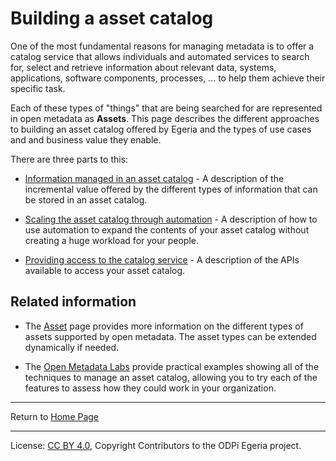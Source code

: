 <!-- SPDX-License-Identifier: CC-BY-4.0 -->
<!-- Copyright Contributors to the ODPi Egeria project 2020. -->

# Building a asset catalog

One of the most fundamental reasons for managing metadata is to offer a catalog service
that allows individuals and automated services to search for, select and retrieve information
about relevant data, systems, applications, software components, processes, ... to help them
achieve their specific task.

Each of these types of "things" that are being searched for are represented in open metadata as 
**Assets**.  This page describes the different approaches to building an asset catalog
offered by Egeria and the types of use cases and and business value they enable.

There are three parts to this:

* [Information managed in an asset catalog](asset-catalog-contents.md) -
  A description of the incremental value offered by the different types of information that
  can be stored in an asset catalog.
  
* [Scaling the asset catalog through automation](scaling-asset-catalog.md) -
  A description of how to use automation to expand the contents of your asset catalog
  without creating a huge workload for your people.
  
* [Providing access to the catalog service](accessing-asset-catalog.md) -
  A description of the APIs available to access your asset catalog.

## Related information

* The [Asset](../../../open-metadata-implementation/access-services/docs/concepts/assets)
  page provides more information on the different types of assets supported by open metadata.
  The asset types can be extended dynamically if needed.
  
* The [Open Metadata Labs](../../../open-metadata-resources/open-metadata-labs) provide practical
  examples showing all of the techniques to manage an asset catalog, allowing you to try each of
  the features to assess how they could work in your organization.

----
Return to [Home Page](../../../index.md)

----
License: [CC BY 4.0](https://creativecommons.org/licenses/by/4.0/),
Copyright Contributors to the ODPi Egeria project.
